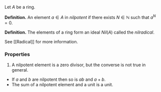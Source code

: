 Let $A$ be a ring.

**Definition.** An element $a\in A$ in _nilpotent_ if there exists $N\in\mathbb{N}$ such that $a^N=0$.

**Definition.** The elements of a ring form an ideal $Nil(A)$ called the _nilradical_. 

See [[Radical]] for more information.

### Properties
1. A nilpotent element is a zero divisor, but the converse is not true in general.
- If $a$ and $b$ are nilpotent then so is $ab$ and $a+b$.
- The sum of a nilpotent element and a unit is a unit.